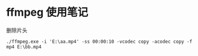 # ffmpeg 使用笔记


删除片头

    ./ffmpeg.exe -i 'E:\aa.mp4' -ss 00:00:10 -vcodec copy -acodec copy -f mp4 E:\bb.mp4

    